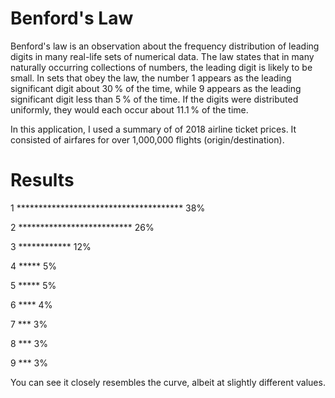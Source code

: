 # Benford's Law

Benford's law is an observation about the frequency distribution of leading digits in many real-life sets of numerical data. The law states that in many naturally occurring collections of numbers, the leading digit is likely to be small. In sets that obey the law, the number 1 appears as the leading significant digit about 30 % of the time, while 9 appears as the leading significant digit less than 5 % of the time. If the digits were distributed uniformly, they would each occur about 11.1 % of the time.

In this application, I used a summary of of 2018 airline ticket prices. It consisted of airfares for over 1,000,000 flights (origin/destination).


# Results


1  **************************************   38%

2  **************************   26%

3  ************   12%

4  *****   5%

5  *****   5%

6  ****   4%

7  ***   3%

8  ***   3%

9  ***   3%


You can see it closely resembles the curve, albeit at slightly different values.
